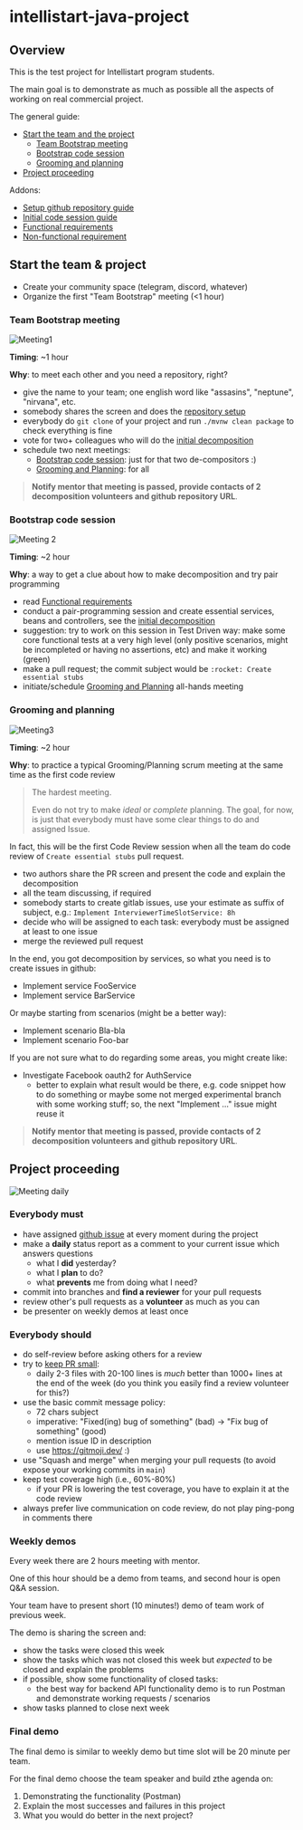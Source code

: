 # intellistart-java-project

## Overview

This is the test project for Intellistart program students.

The main goal is to demonstrate as much as possible all the aspects of working on real commercial project.

The general guide:

* [Start the team and the project](#start-the-team-and-the-project)
    * [Team Bootstrap meeting](#team-bootstrap-meeting)
    * [Bootstrap code session](#bootstrap-code-session)
    * [Grooming and planning](#grooming-and-planning)
* [Project proceeding](#project-proceeding)

Addons:

* [Setup github repository guide](./docs/SETUP_REPO.md)
* [Initial code session guide](./docs/INITIAL_DECOMPOSITION.md)
* [Functional requirements](./docs/REQUIREMENTS.md)
* [Non-functional requirement](./docs/REQUIREMENTS_NF.md)


## Start the team & project

* Create your community space (telegram, discord, whatever)
* Organize the first "Team Bootstrap" meeting (<1 hour)

### Team Bootstrap meeting

![Meeting1](./img/meeting1.png)

**Timing**: ~1 hour

**Why**: to meet each other and you need a repository, right?

* give the name to your team; one english word like "assasins", "neptune", "nirvana", etc.
* somebody shares the screen and does the [repository setup](./docs/SETUP_REPO.md)
* everybody do `git clone` of your project and run `./mvnw clean package` to check everything is fine
* vote for two+ colleagues who will do the [initial decomposition](./docs/INITIAL_DECOMPOSITION.md)
* schedule two next meetings:
    * [Bootstrap code session](#bootstrap-code-session): just for that two de-compositors :) 
    * [Grooming and Planning](#grooming-and-planning): for all

> **Notify mentor that meeting is passed, provide contacts of 2 decomposition volunteers and github repository URL**.

### Bootstrap code session

![Meeting 2](./img/meeting2.png)

**Timing**: ~2 hour

**Why**: a way to get a clue about how to make decomposition and try pair programming

* read [Functional requirements](#functional-requirements)
* conduct a pair-programming session and create essential services, beans and controllers, see the [initial decomposition](./docs/INITIAL_DECOMPOSITION.md)
* suggestion: try to work on this session in Test Driven way: make some core functional tests at a very high level (only positive scenarios, might be incompleted or having no assertions, etc) and make it working (green)
* make a pull request; the commit subject would be `:rocket: Create essential stubs`
* initiate/schedule [Grooming and Planning](#grooming-and-planning) all-hands meeting

### Grooming and planning

![Meeting3](./img/meeting3.png)

**Timing**: ~2 hour

**Why**: to practice a typical Grooming/Planning scrum meeting at the same time as the first code review

> The hardest meeting. 
> 
> Even do not try to make *ideal* or
> *complete* planning. The goal, for now, is just that everybody 
> must have some clear things to do and assigned Issue.

In fact, this will be the first Code Review session when all the team do code review of `Create essential stubs` pull request.

* two authors share the PR screen and present the code and explain the decomposition
* all the team discussing, if required
* somebody starts to create gitlab issues, use your estimate as suffix of subject, e.g.: `Implement InterviewerTimeSlotService: 8h`
* decide who will be assigned to each task: everybody must be assigned at least to one issue
* merge the reviewed pull request

In the end, you got decomposition by services, so what you need is to create issues in github:

* Implement service FooService
* Implement service BarService

Or maybe starting from scenarios (might be a better way):

* Implement scenario Bla-bla
* Implement scenario Foo-bar

If you are not sure what to do regarding some areas, you might create like:

* Investigate Facebook oauth2 for AuthService
    * better to explain what result would be there, e.g. code snippet how to do something or maybe some not merged experimental branch with some working stuff; so, the next "Implement ..." issue might reuse it  


> **Notify mentor that meeting is passed, provide contacts of 2 decomposition volunteers and github repository URL**.


## Project proceeding

![Meeting daily](./img/meeting-daily.png)

### Everybody must

* have assigned [github issue](https://docs.github.com/en/issues/tracking-your-work-with-issues/about-issues) at every moment during the project
* make a **daily** status report as a comment to your current issue which answers questions
    * what I **did** yesterday?
    * what I **plan** to do?
    * what **prevents** me from doing what I need?
* commit into branches and **find a reviewer** for your pull requests
* review other's pull requests as a **volunteer** as much as you can
* be presenter on weekly demos at least once

### Everybody should

* do self-review before asking others for a review 
* try to [keep PR small](https://softwareengineering.stackexchange.com/questions/10793/when-is-a-version-control-commit-too-large): 
    * daily 2-3 files with 20-100 lines is *much* better than 1000+ lines at the end of the week 
    (do you think you easily find a review volunteer for this?)
* use the basic commit message policy: 
    * 72 chars subject
    * imperative: "Fixed(ing) bug of something" (bad) -> "Fix bug of something" (good)
    * mention issue ID in description
    * use https://gitmoji.dev/ :)
* use "Squash and merge" when merging your pull requests (to avoid expose your working commits in `main`)
* keep test coverage high (i.e., 60%-80%)
    * if your PR is lowering the test coverage, you have to explain it at the code review
* always prefer live communication on code review, do not play ping-pong in comments there

### Weekly demos

Every week there are 2 hours meeting with mentor.

One of this hour should be a demo from teams, and second hour is open Q&A session.

Your team have to present short (10 minutes!) demo of team work of previous week.

The demo is sharing the screen and:
* show the tasks were closed this week
* show the tasks which was not closed this week but *expected* to be closed and explain the problems 
* if possible, show some functionality of closed tasks:
   * the best way for backend API functionality demo is to run Postman and demonstrate working requests / scenarios
* show tasks planned to close next week

### Final demo

The final demo is similar to weekly demo but time slot will be 20 minute per team.

For the final demo choose the team speaker and build zthe agenda on:

1. Demonstrating the functionality (Postman)
2. Explain the most successes and failures in this project
3. What you would do better in the next project? 



